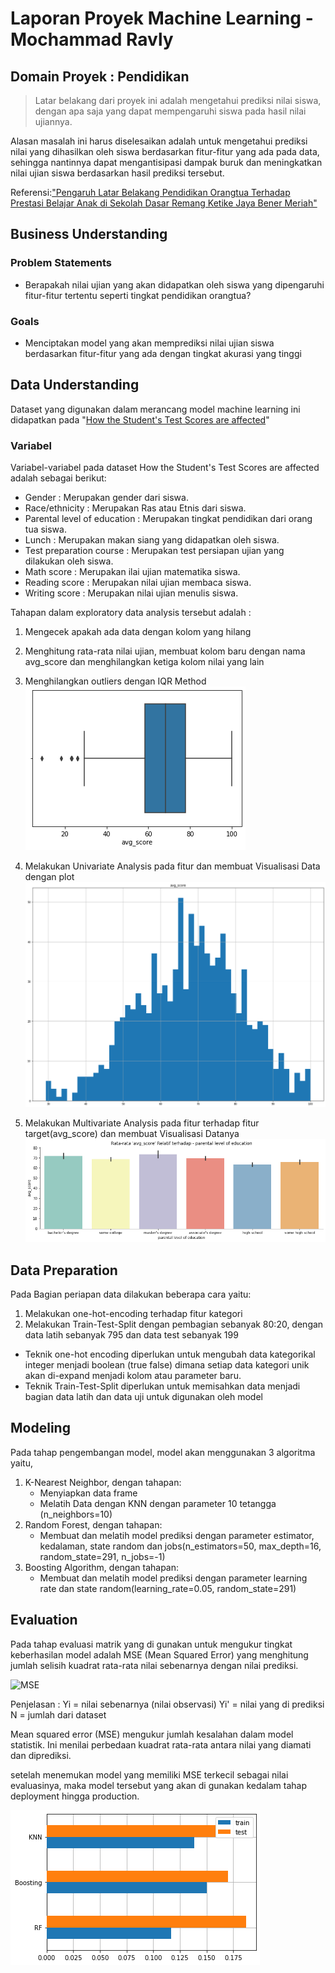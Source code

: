 # Laporan Proyek Machine Learning - Mochammad Ravly
## Domain Proyek : Pendidikan

> Latar belakang dari proyek ini adalah mengetahui prediksi nilai siswa, dengan apa saja yang dapat mempengaruhi siswa pada hasil nilai ujiannya.

Alasan masalah ini harus diselesaikan adalah untuk mengetahui prediksi nilai yang dihasilkan oleh siswa berdasarkan fitur-fitur yang ada pada data, sehingga nantinnya dapat mengantisipasi dampak buruk dan meningkatkan nilai ujian siswa berdasarkan hasil prediksi tersebut.

Referensi:["Pengaruh Latar Belakang Pendidikan Orangtua Terhadap Prestasi Belajar Anak di Sekolah Dasar Remang Ketike Jaya Bener Meriah"]

## Business Understanding

### Problem Statements
- Berapakah nilai ujian yang akan didapatkan oleh siswa yang dipengaruhi fitur-fitur tertentu seperti tingkat pendidikan orangtua?

### Goals

- Menciptakan model yang akan memprediksi nilai ujian siswa berdasarkan fitur-fitur yang ada dengan tingkat akurasi yang tinggi

## Data Understanding
Dataset yang digunakan dalam merancang model machine learning ini didapatkan pada "[How the Student's Test Scores are affected]"

### Variabel

Variabel-variabel pada dataset How the Student's Test Scores are affected adalah sebagai berikut:

- Gender : Merupakan gender dari siswa.
- Race/ethnicity : Merupakan Ras atau Etnis dari siswa.
- Parental level of education : Merupakan tingkat pendidikan dari orang tua siswa.
- Lunch : Merupakan makan siang yang didapatkan oleh siswa.
- Test preparation course : Merupakan test persiapan ujian yang dilakukan oleh siswa.
- Math score : Merupakan ilai ujian matematika siswa.
- Reading score : Merupakan nilai ujian membaca siswa.
- Writing score : Merupakan nilai ujian menulis siswa.

Tahapan dalam exploratory data analysis tersebut adalah :
1. Mengecek apakah ada data dengan kolom yang hilang
2. Menghitung rata-rata nilai ujian, membuat kolom baru dengan nama avg_score dan menghilangkan ketiga kolom nilai yang lain
3. Menghilangkan outliers dengan IQR Method
![Drop outliers](https://github.com/mch-rv/image/blob/main/download%20(4).png?raw=true)
4. Melakukan Univariate Analysis pada fitur dan membuat Visualisasi Data dengan plot
![Univariate Analysis Numerical](https://github.com/mch-rv/image/blob/main/download%20(3).png?raw=true)

5. Melakukan Multivariate Analysis pada fitur terhadap fitur target(avg_score) dan membuat Visualisasi Datanya
![Multivariate Analysis](https://github.com/mch-rv/image/blob/main/download%20(2).png?raw=true "Multivariate Analysis")

## Data Preparation

Pada Bagian periapan data dilakukan beberapa cara yaitu:

1. Melakukan one-hot-encoding terhadap fitur kategori
2. Melakukan Train-Test-Split dengan pembagian sebanyak 80:20, dengan data latih sebanyak 795 dan data test sebanyak 199

- Teknik one-hot encoding diperlukan untuk mengubah data kategorikal integer menjadi boolean (true false) dimana setiap data kategori unik akan di-expand menjadi kolom atau parameter baru.
- Teknik Train-Test-Split diperlukan untuk memisahkan data menjadi bagian data latih dan data uji untuk digunakan oleh model

## Modeling

Pada tahap pengembangan model, model akan menggunakan 3 algoritma yaitu, 
1. K-Nearest Neighbor, dengan tahapan:
    - Menyiapkan data frame
    - Melatih Data dengan KNN dengan parameter 10 tetangga (n_neighbors=10)
2. Random Forest, dengan tahapan:
    - Membuat dan melatih model prediksi dengan parameter estimator, kedalaman, state random dan jobs(n_estimators=50, max_depth=16, random_state=291, n_jobs=-1)
3. Boosting Algorithm, dengan tahapan:
    - Membuat dan melatih model prediksi dengan parameter learning rate dan state random(learning_rate=0.05, random_state=291)

## Evaluation

Pada tahap evaluasi matrik yang di gunakan untuk mengukur tingkat keberhasilan model adalah MSE (Mean Squared Error) yang menghitung jumlah selisih kuadrat rata-rata nilai sebenarnya dengan nilai prediksi.

![MSE](https://www.gstatic.com/education/formulas2/472522532/en/mean_squared_error.svg "MSE")

Penjelasan : 
Yi = nilai sebenarnya (nilai observasi)
Yi' = nilai yang di prediksi
N = jumlah dari dataset

Mean squared error (MSE) mengukur jumlah kesalahan dalam model statistik. Ini menilai perbedaan kuadrat rata-rata antara nilai yang diamati dan diprediksi.

setelah menemukan model yang memiliki MSE terkecil sebagai nilai evaluasinya, maka model tersebut yang akan di gunakan kedalam tahap deployment hingga production.

![Hasil evaluasi algoritma](https://github.com/mch-rv/image/blob/main/download%20(1).png?raw=true "Hasil Evaluasi dari ketiga algoritma")

[How the Student's Test Scores are affected]: <https://www.kaggle.com/datasets/sanutribedi/how-the-students-test-scores-are-affected>

["Pengaruh Latar Belakang Pendidikan Orangtua Terhadap Prestasi Belajar Anak di Sekolah Dasar Remang Ketike Jaya Bener Meriah"]:<https://repository.ar-raniry.ac.id/id/eprint/12955/>